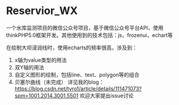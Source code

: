 # Reservior_WX
一个水库监测项目的微信公众号项目，基于微信公众号平台API，使用thinkPHP5.0框架开发。其他使用到的技术包括：js，frozenui，echart等

在绘制大坝浸润线时，使用echarts的频率很高，涉及到：
1. x轴为value类型的用法
2. 双Y轴的用法
3. 自定义图形的绘制，包括line、text、polygon等的组合
4. 贝塞尔曲线（未完成）
详见我的blog：https://blog.csdn.net/tyro1/article/details/111471073?spm=1001.2014.3001.5501
欢迎大家提出issue讨论
